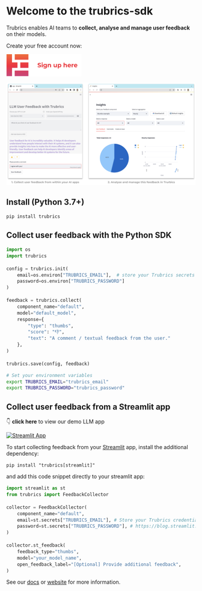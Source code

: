 # Welcome to the trubrics-sdk

Trubrics enables AI teams to **collect, analyse and manage user feedback** on their models.

Create your free account now:

[<img src="./assets/sign_up.png"  width="200">](https://trubrics.streamlit.app/)

<img src="./assets/trubrics-example.png"  width="800">

## Install (Python 3.7+)

```console
pip install trubrics
```

## Collect user feedback with the Python SDK

```python
import os
import trubrics

config = trubrics.init(
    email=os.environ["TRUBRICS_EMAIL"],  # store your Trubrics secrets in environment variables
    password=os.environ["TRUBRICS_PASSWORD"]
)

feedback = trubrics.collect(
    component_name="default",
    model="default_model",
    response={
        "type": "thumbs",
        "score": "👎",
        "text": "A comment / textual feedback from the user."
    },
)

trubrics.save(config, feedback)
```

```bash
# Set your environment variables
export TRUBRICS_EMAIL="trubrics_email"
export TRUBRICS_PASSWORD="trubrics_password"
```
## Collect user feedback from a Streamlit app

👇 **click here** to view our demo LLM app

[![Streamlit App](https://static.streamlit.io/badges/streamlit_badge_black_white.svg)](https://trubrics-llm-example.streamlit.app/)

To start collecting feedback from your [Streamlit](https://streamlit.io/) app, install the additional dependency:

```console
pip install "trubrics[streamlit]"
```

and add this code snippet directly to your streamlit app:

```python
import streamlit as st
from trubrics import FeedbackCollector

collector = FeedbackCollector(
    component_name="default",
    email=st.secrets["TRUBRICS_EMAIL"], # Store your Trubrics credentials in st.secrets:
    password=st.secrets["TRUBRICS_PASSWORD"], # https://blog.streamlit.io/secrets-in-sharing-apps/
)

collector.st_feedback(
    feedback_type="thumbs",
    model="your_model_name",
    open_feedback_label="[Optional] Provide additional feedback",
)
```

See our [docs](trubrics.github.io/trubrics-sdk/) or [website](https://www.trubrics.com/home) for more information.
